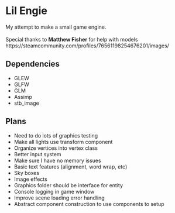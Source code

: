 <h1>Lil Engie</h1>
My attempt to make a small game engine.
<br /> <br />
Special thanks to <b>Matthew Fisher</b> for help with models
<br />
https://steamcommunity.com/profiles/76561198254676201/images/

<h2>Dependencies</h2>
<ul>
  <li>GLEW</li>
  <li>GLFW</li>
  <li>GLM</li>
  <li>Assimp</li>
  <li>stb_image</li>
</ul>

<h2>Plans</h2>
<ul>
  <li>Need to do lots of graphics testing</li>
  <li>Make all lights use transform component</li>
  <li>Organize vertices into vertex class</li>
  <li>Better input system</li>
  <li>Make sure I have no memory issues</li>
  <li>Basic text features (alignment, word wrap, etc)</li>
  <li>Sky boxes</li>
  <li>Image effects</li>
  <li>Graphics folder should be interface for entity</li>
  <li>Console logging in game window</li>
  <li>Improve scene loading error handling</li>
  <li>Abstract component construction to use components to setup</li>
</ul>
